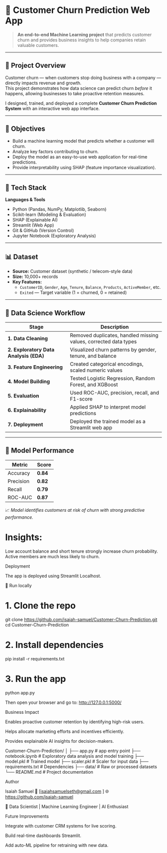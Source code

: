 # 🧩 Customer Churn Prediction Web App

> **An end-to-end Machine Learning project** that predicts customer churn and provides business insights to help companies retain valuable customers.

---

## 🚀 Project Overview

Customer churn — when customers stop doing business with a company — directly impacts revenue and growth.  
This project demonstrates how data science can predict churn *before* it happens, allowing businesses to take proactive retention measures.

I designed, trained, and deployed a complete **Customer Churn Prediction System** with an interactive web app interface.

---

## 🎯 Objectives

- Build a machine learning model that predicts whether a customer will churn.
- Analyze key factors contributing to churn.
- Deploy the model as an easy-to-use web application for real-time predictions.
- Provide interpretability using SHAP (feature importance visualization).

---

## 🧩 Tech Stack

**Languages & Tools**
- Python (Pandas, NumPy, Matplotlib, Seaborn)
- Scikit-learn (Modeling & Evaluation)
- SHAP (Explainable AI)
- Streamlit (Web App)
- Git & GitHub (Version Control)
- Jupyter Notebook (Exploratory Analysis)

---

## 📊 Dataset

- **Source:** Customer dataset (synthetic / telecom-style data)
- **Size:** 10,000+ records
- **Key Features:**
  - `CustomerID`, `Gender`, `Age`, `Tenure`, `Balance`, `Products`, `ActiveMember`, etc.
  - `Exited` — Target variable (1 = churned, 0 = retained)

---

## 🔬 Data Science Workflow

| Stage | Description |
|--------|-------------|
| **1. Data Cleaning** | Removed duplicates, handled missing values, corrected data types |
| **2. Exploratory Data Analysis (EDA)** | Visualized churn patterns by gender, tenure, and balance |
| **3. Feature Engineering** | Created categorical encodings, scaled numeric values |
| **4. Model Building** | Tested Logistic Regression, Random Forest, and XGBoost |
| **5. Evaluation** | Used ROC-AUC, precision, recall, and F1-score |
| **6. Explainability** | Applied SHAP to interpret model predictions |
| **7. Deployment** | Deployed the trained model as a Streamlit web app |

---

## 🧮 Model Performance

| Metric | Score |
|--------|-------|
| Accuracy | **0.84** |
| Precision | **0.82** |
| Recall | **0.79** |
| ROC-AUC | **0.87** |

📈 *Model identifies customers at risk of churn with strong predictive performance.*


# Insights:
Low account balance and short tenure strongly increase churn probability.
 Active members are much less likely to churn.

 Deployment

The app is deployed using Streamlit Localhost.

🔹 Run locally

# 1. Clone the repo
git clone https://github.com/isaiah-samuel/Customer-Churn-Prediction.git
cd Customer-Churn-Prediction

# 2. Install dependencies
pip install -r requirements.txt

# 3. Run the app
python app.py

Then open your browser and go to:
http://127.0.0.1:5000/


Business Impact

Enables proactive customer retention by identifying high-risk users.

Helps allocate marketing efforts and incentives efficiently.

Provides explainable AI insights for decision-makers.

Customer-Churn-Prediction/
│
├── app.py                #  app entry point
├── notebook.ipynb        # Exploratory data analysis and model training
├── model.pkl             # Trained model
├── scaler.pkl            # Scaler for input data
├── requirements.txt      # Dependencies
├── data/                 # Raw or processed datasets
└── README.md             # Project documentation

Author

Isaiah Samuel
📧 [isaiahsamuelseth@gmail.com
]
🌐 https://github.com/isaiah-samuel

💼 Data Scientist | Machine Learning Engineer | AI Enthusiast

Future Improvements

Integrate with customer CRM systems for live scoring.

Build real-time dashboards Streamlit.

Add auto-ML pipeline for retraining with new data.
